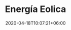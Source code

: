 ---
title: "Energía Eolica"
date: 2020-04-18T10:07:21+06:00
# post image
image: "images/blog/post-1.jpg"
# meta description
description: "This is meta description"
type: energias-renovables/energia-eolica
# post draft
draft: false
menu:
  main:
    parent: "energia"
    weight: 1


banner:
  titleFirst: true
  title: Energía Eólica
  image: /images/molinos.jpg
  content: Aprovechá la energía que ofrece el viento con nuestros aerogeneradores de _**industria argentina**_ completamente aptos para ser utilizados en condiciones climáticas extremas, con un excelente rendimiento que satisface los requerimientos de una vivienda rural
  background: bg-dark
  text: light

  button:
    enable: true
    label: ¿Dudas? escribinos
    link: contact

cards:
  - title: Tecno 800
    image: "/images/tecno_800.jpeg"
    content: "Este equipo está diseñado y fabricado en su totalidad por Tecnotrol SRL en Comodoro Rivadavia. El TECNO-800 fue probado en condiciones climáticas extremas y ha demostrando una resistencia sin precedentes para este tipo de productos. Su rendimiento, satisface  los requerimientos de electricidad básicos de una vivienda rural en 220V o 24V: TV, radio, iluminación y permite operar electrodomésticos con uso racional de la energía"
    button:
      enable: false
      label: Ver más información
      link: "#"
  - title: Tecno 1500
    image: "/images/tecno_1500.jpeg"
    content: "El nuevo aerogenerador TECNO-1500, desarrollado y fabricado en Comodoro Rivadavia –Patagonia Argentina, donde las condiciones climáticas exigen cualidades de resistencia y rendimiento únicos para este tipo de productos. Incorpora las nuevas tecnologías que son encontradas solamente en los grandes aerogeneradores"
    button:
      enable: false
      label: Ver más información
      link: "#"
  - title: CER 50
    image: "/images/tecno_1500.jpeg"
    content: "En construcción."
    button:
      enable: false
      label: Ver más información
      link: "#"


table:
  title: "Valores técnicos"
  cols:
    - Caracteristicas
    - Tecno 800
    - Tecno 1200
    - Cer 50

  rows:
    - row:
      - Diámetro del rotor
      - 2,2m
      - 3,23m
      - empty

    - row:
      - Montaje
      - Torre reticulada de 3.6m de altura o más
      - Torre reticulada c/caño de 9mm
      - empty

    - row:
      - Velocidad de Arranque
      - 15km/h
      - 15km/h
      - empty

    - row:
      - Voltage
      - 24vcc
      - 48vcc
      - empty

    - row:
      - Cuerpo
      - Acero al carbono
      - Acero al carbono
      - empty

    - row:
      - Potencia nominal
      - 800W a 45km/h
      - 15000W a 45km/h
      - empty

    - row:
      - Velocidad nominal del generador
      - not info
      - 850rpm
      - empty

    - row:
      - Aspas
      - PRF (laminadas en frío en fibra de vidro/epoxi)
      - PRFV (laminadas en frío en material compuesto)
      - empty

    - row:
      - Sistema de control
      - Protección de velocidad excesiva
      - controla freno electromagnético, corriente, tensión y velocidad
      - empty
      
    - row:
      - Velocidad máxima soportada
      - 180km/h
      - 180km/h
      - empty
---